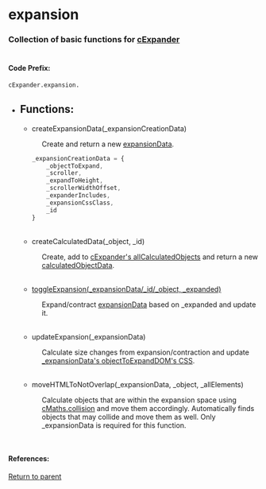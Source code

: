 # <a id="title"/> expansion
### <a id="description"/> Collection of basic functions for [cExpander](../README.md)
#

#### <a id="codeprefix"/> Code Prefix:
    cExpander.expansion.
	

* <a id="functions"/> <h2> Functions: </h2>

	* <a id="createexpansiondata"/> createExpansionData(_expansionCreationData) <p style="padding-left: 20px;"> Create and return a new [expansionData](expansionData.md). </p>

		```Javascript
		_expansionCreationData = {
			_objectToExpand,
			_scroller,
			_expandToHeight,
			_scrollerWidthOffset,
			_expanderIncludes,
			_expansionCssClass,
			_id 
		}
		```
	<br>

	* <a id="createcalculateddata"/> createCalculatedData(_object, _id) <p style="padding-left: 20px;"> Create, add to [cExpander's allCalculatedObjects](/README.md#allcalculatedobjects) and return a new [calculatedObjectData](calculatedObjectData.md). </p>
	<br>

	* <a id="toggleexpansion"/> [toggleExpansion(_expansionData/_id/_object, _expanded)](toggleExpansion.md) <p style="padding-left: 20px;"> Expand/contract [expansionData](expansionData.md) based on _expanded and update it. </p>
	<br>

	* <a id="updateexpansion"/> updateExpansion(_expansionData) <p style="padding-left: 20px;"> Calculate size changes from expansion/contraction and update [_expansionData's objectToExpandDOM's CSS](expansionData.md#objecttoexpanddom).</p>
	<br>

	* <a id="movehtmltonotoverlap"/> moveHTMLToNotOverlap(_expansionData, _object, _allElements) <p style="padding-left: 20px;"> Calculate objects that are within the expansion space using [cMaths.collision](INSERTLINK) and move them accordingly. Automatically finds objects that may collide and move them as well. Only _expansionData is required for this function.</p>
	<br>
  
#### References: 
  
[Return to parent](/Code/Other%20Custom%20Code/cExpander/README.md)